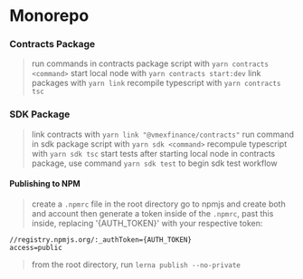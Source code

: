 # Monorepo

### Contracts Package

> run commands in contracts package script with `yarn contracts <command>`
> start local node with `yarn contracts start:dev`
> link packages with `yarn link`
> recompile typescript with `yarn contracts tsc`

### SDK Package

> link contracts with `yarn link "@vmexfinance/contracts"`
> run command in sdk package script with `yarn sdk <command>`
> recompule typescript with `yarn sdk tsc`
> start tests after starting local node in contracts package, use command `yarn sdk test` to begin sdk test workflow

#### Publishing to NPM

> create a `.npmrc` file in the root directory
> go to npmjs and create both and account then generate a token
> inside of the `.npmrc`, past this inside, replacing '{AUTH_TOKEN}' with your respective token:

```
//registry.npmjs.org/:_authToken={AUTH_TOKEN}
access=public
```

> from the root directory, run `lerna publish --no-private`
